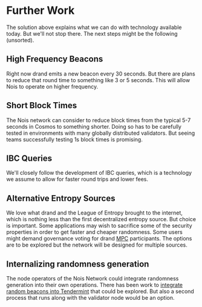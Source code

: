 # Further Work

The solution above explains what we can do with technology available today. But we'll not stop there. The next steps might be the following (unsorted).

## High Frequency Beacons

Right now drand emits a new beacon every 30 seconds. But there are plans to reduce that round time to something like 3 or 5 seconds. This will allow Nois to operate on higher frequency.

## Short Block Times

The Nois network can consider to reduce block times from the typical 5-7 seconds in Cosmos to something shorter. Doing so has to be carefully tested in environments with many globally distributed validators. But seeing teams successfully testing 1s block times is promising.

## IBC Queries

We'll closely follow the development of IBC queries, which is a technology we assume to allow for faster round trips and lower fees.

## Alternative Entropy Sources

We love what drand and the League of Entropy brought to the internet, which is nothing less than the first decentralized entropy source. But choice is important. Some applications may wish to sacrifice some of the security properties in order to get faster and cheaper randomness. Some users might demand governance voting for drand [MPC] participants. The options are to be explored but the network will be designed for multiple sources.

## Internalizing randomness generation

The node operators of the Nois Network could integrate randomness generation into their own operations. There has been work to [integrate random beacons into Tendermint](https://medium.com/@dgaminghub/arcade-tendermint-hack-with-built-in-threshold-bls-random-beacon-for-applications-a51eafb77f53) that could be explored. But also a second process that runs along with the validator node would be an option.

[mpc]: https://en.wikipedia.org/wiki/Secure_multi-party_computation
